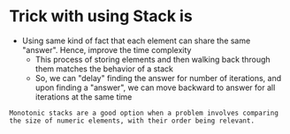 # Trick with using Stack is
* Using same kind of fact that each element can share the same "answer". Hence, improve the time complexity
  * This process of storing elements and then walking back through them matches the behavior of a stack
  * So,  we can "delay" finding the answer for number of iterations, and upon finding a "answer", we can move backward to answer for
    all iterations at the same time

```
Monotonic stacks are a good option when a problem involves comparing the size of numeric elements, with their order being relevant.
```